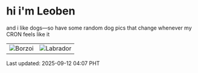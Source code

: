 # hi i'm Leoben

and i like dogs—so have some random dog pics that change whenever my CRON feels like it

|  |  |
|--------|----------|
| ![Borzoi](https://random-dog-vercel.vercel.app/api/random-borzoi?v=1757621266) | ![Labrador](https://random-dog-vercel.vercel.app/api/random-labrador?v=1757621266) |

Last updated: 2025-09-12 04:07 PHT
